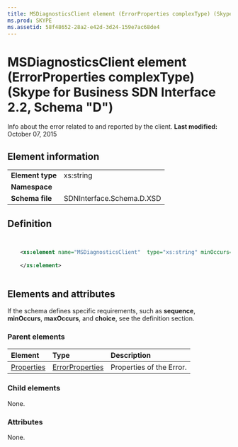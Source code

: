 ```yaml
---
title: MSDiagnosticsClient element (ErrorProperties complexType) (Skype for Business SDN Interface 2.2, Schema "D")
ms.prod: SKYPE
ms.assetid: 58f48652-28a2-e42d-3d24-159e7ac68de4
---
```



# MSDiagnosticsClient element (ErrorProperties complexType) (Skype for Business SDN Interface 2.2, Schema "D")
Info about the error related to and reported by the client. 
 **Last modified:** October 07, 2015
  
    
    


## Element information


|||
|:-----|:-----|
|**Element type**|xs:string |
|**Namespace**||
|**Schema file**|SDNInterface.Schema.D.XSD |
   

## Definition


```XML


    <xs:element name="MSDiagnosticsClient"  type="xs:string" minOccurs="0">
    
    </xs:element>
  
```


## Elements and attributes

If the schema defines specific requirements, such as **sequence**, **minOccurs**, **maxOccurs**, and **choice**, see the definition section. 
  
    
    

### Parent elements



|**Element**|**Type**|**Description**|
|:-----|:-----|:-----|
| [Properties](properties-element-errortype-complextype.md)| [ErrorProperties](errorproperties-complextype.md)|Properties of the Error. |
   

### Child elements

None. 
  
    
    

### Attributes

None. 
  
    
    

